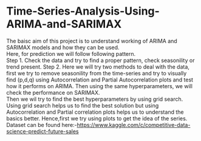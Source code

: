 # Time-Series-Analysis-Using-ARIMA-and-SARIMAX
The baisc aim of this project is to understand working of ARIMA and SARIMAX models and how they can be used.  
Here, for prediction we will follow following pattern.  
Step 1. Check the data and try to find a proper pattern, check seasonility or trend present.
Step 2. Here we will try two methods to deal with the data, first we try to remove seasonility from the time-series and try to visually find (p,d,q) using Autocorrelation and Partial Autocorrelation plots and test how it performs on ARIMA.
Then using the same hyperparameters, we will check the performance on SARIMAX.  
Then we wil try to find the best hyperparameters by using grid search.  
Using grid search helps us to find the best solution but using Autocorrelation and Partial correlation plots helps us to understand the basics better. Hence,first we try using plots to get the idea of the series.
Dataset can be found here:-https://www.kaggle.com/c/competitive-data-science-predict-future-sales
